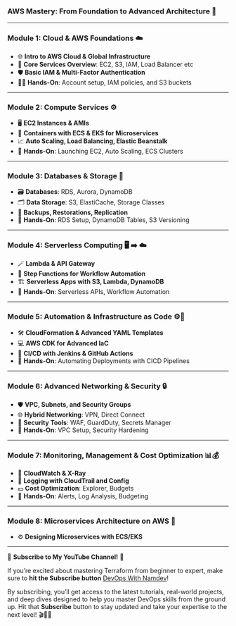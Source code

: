 ### **AWS Mastery: From Foundation to Advanced Architecture** 🚀

---

### **Module 1: Cloud & AWS Foundations** ☁️
- 🌐 **Intro to AWS Cloud & Global Infrastructure**
- 🔑 **Core Services Overview**: EC2, S3, IAM, Load Balancer etc
- 🛡️ **Basic IAM & Multi-Factor Authentication**
- 🧑‍🏫 **Hands-On**: Account setup, IAM policies, and S3 buckets

---

### **Module 2: Compute Services** ⚙️
- 🖥️ **EC2 Instances & AMIs**
- 🐳 **Containers with ECS & EKS for Microservices**
- 📈 **Auto Scaling, Load Balancing, Elastic Beanstalk**
- 🧪 **Hands-On**: Launching EC2, Auto Scaling, ECS Clusters

---

### **Module 3: Databases & Storage** 💾
- 🗃️ **Databases**: RDS, Aurora, DynamoDB
- 🗂️ **Data Storage**: S3, ElastiCache, Storage Classes
- 💾 **Backups, Restorations, Replication**
- 🧪 **Hands-On**: RDS Setup, DynamoDB Tables, S3 Versioning

---

### **Module 4: Serverless Computing** 🖥️ ➡️ ☁️
- 🪄 **Lambda & API Gateway**
- 🔄 **Step Functions for Workflow Automation**
- 🏗️ **Serverless Apps with S3, Lambda, DynamoDB**
- 🧪 **Hands-On**: Serverless APIs, Workflow Automation

---

### **Module 5: Automation & Infrastructure as Code** ⚙️📝
- 🛠️ **CloudFormation & Advanced YAML Templates**
- 💻 **AWS CDK for Advanced IaC**
- 🔄 **CI/CD with Jenkins & GitHub Actions**
- 🧪 **Hands-On**: Automating Deployments with CICD Pipelines

---

### **Module 6: Advanced Networking & Security** 🔒
- 🛡️ **VPC, Subnets, and Security Groups**
- 🌐 **Hybrid Networking**: VPN, Direct Connect
- 🔑 **Security Tools**: WAF, GuardDuty, Secrets Manager
- 🧪 **Hands-On**: VPC Setup, Security Hardening

---

### **Module 7: Monitoring, Management & Cost Optimization** 📊💰
- 👀 **CloudWatch & X-Ray**
- 📜 **Logging with CloudTrail and Config**
- 💵 **Cost Optimization**: Explorer, Budgets
- 🧪 **Hands-On**: Alerts, Log Analysis, Budgeting

---

### **Module 8: Microservices Architecture on AWS** 🧩
- ⚙️ **Designing Microservices with ECS/EKS**

---

📢 **Subscribe to My YouTube Channel!** 📢 


If you’re excited about mastering Terraform from beginner to expert, 
make sure to **hit the Subscribe button**  [DevOps With Namdev](https://www.youtube.com/@namdev.devops)!


By subscribing, you’ll get access to the latest tutorials, real-world projects, and deep dives designed to help you master DevOps skills from the ground up. 
Hit that **Subscribe** button to stay updated and take your expertise to the next level! 🎬👨‍💻